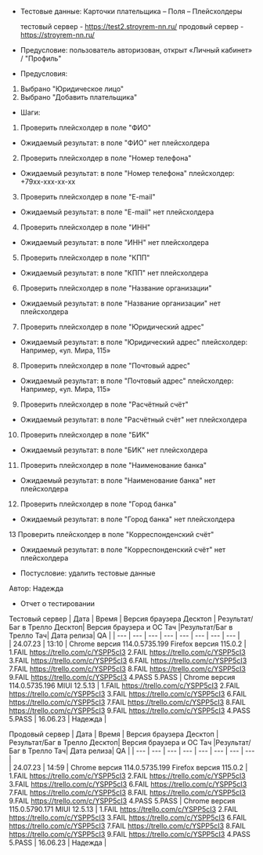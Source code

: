 * Тестовые данные: Карточки плательщика – Поля – Плейсхолдеры

	тестовый сервер - https://test2.stroyrem-nn.ru/   продовый сервер - https://stroyrem-nn.ru/

* Предусловие: пользователь авторизован, открыт «Личный кабинет» / "Профиль"

* Предусловия:
1.	Выбрано "Юридическое лицо"
2.	Выбрано "Добавить плательщика"

* Шаги:
1.	Проверить плейсхолдер в поле "ФИО"
* Ожидаемый результат:  в поле "ФИО" нет плейсхолдера

2.	Проверить плейсхолдер в поле "Номер телефона"
* Ожидаемый результат:  в поле "Номер телефона" плейсхолдер: +79хх-ххх-хх-хх

3.	Проверить плейсхолдер в поле "E-mail"
* Ожидаемый результат:  в поле "E-mail" нет плейсхолдера

4.	Проверить плейсхолдер в поле "ИНН"
* Ожидаемый результат:  в поле "ИНН" нет плейсхолдера

5.	Проверить плейсхолдер в поле "КПП"
* Ожидаемый результат:  в поле "КПП" нет плейсхолдера

6.	Проверить плейсхолдер в поле "Название организации"
* Ожидаемый результат:  в поле "Название организации" нет плейсхолдера

7.	Проверить плейсхолдер в поле "Юридический адрес"
* Ожидаемый результат:  в поле "Юридический адрес" плейсхолдер: Например, «ул. Мира, 115»

8.	Проверить плейсхолдер в поле "Почтовый адрес"
* Ожидаемый результат:  в поле "Почтовый адрес" плейсхолдер: Например, «ул. Мира, 115»

9.	Проверить плейсхолдер в поле "Расчётный счёт"
* Ожидаемый результат:  в поле "Расчётный счёт" нет плейсхолдера

10.	Проверить плейсхолдер в поле "БИК"
* Ожидаемый результат:  в поле "БИК" нет плейсхолдера

11.	Проверить плейсхолдер в поле "Наименование банка"
* Ожидаемый результат:  в поле "Наименование банка" нет плейсхолдера

12.	Проверить плейсхолдер в поле "Город банка"
* Ожидаемый результат:  в поле "Город банка" нет плейсхолдера

13	Проверить плейсхолдер в поле "Корреспонденский счёт"
* Ожидаемый результат:  в поле "Корреспонденский счёт" нет плейсхолдера


* Постусловие: удалить тестовые данные

Автор: Надежда

* Отчет о тестировании
  
Тестовый сервер
| Дата | Время | Версия браузера Десктоп | Результат/Баг в Трелло Десктоп|  Версия браузера и ОС Тач |Результат/Баг в Трелло Тач| Дата релиза| QA  |
| --- | --- | --- | --- |  --- | --- | --- | --- |   
| 24.07.23 | 13:10 | Chrome версия 114.0.5735.199 Firefox версия 115.0.2 | 1.FAIL https://trello.com/c/YSPP5cI3 2.FAIL https://trello.com/c/YSPP5cI3 3.FAIL https://trello.com/c/YSPP5cI3 6.FAIL https://trello.com/c/YSPP5cI3 7.FAIL https://trello.com/c/YSPP5cI3 8.FAIL https://trello.com/c/YSPP5cI3 9.FAIL https://trello.com/c/YSPP5cI3 4.PASS 5.PASS | Chrome версия 114.0.5735.196 MIUI 12.5.13 | 1.FAIL https://trello.com/c/YSPP5cI3 2.FAIL https://trello.com/c/YSPP5cI3 3.FAIL https://trello.com/c/YSPP5cI3 6.FAIL https://trello.com/c/YSPP5cI3 7.FAIL https://trello.com/c/YSPP5cI3 8.FAIL https://trello.com/c/YSPP5cI3 9.FAIL https://trello.com/c/YSPP5cI3 4.PASS 5.PASS | 16.06.23 | Надежда |  

Продовый сервер
| Дата | Время | Версия браузера Десктоп | Результат/Баг в Трелло Десктоп|  Версия браузера и ОС Тач |Результат/Баг в Трелло Тач| Дата релиза| QA |
| --- | --- | --- | --- |  --- | --- | --- | --- |   
| 24.07.23 | 14:59 | Chrome версия 114.0.5735.199 Firefox версия 115.0.2 | 1.FAIL https://trello.com/c/YSPP5cI3 2.FAIL https://trello.com/c/YSPP5cI3 3.FAIL https://trello.com/c/YSPP5cI3 6.FAIL https://trello.com/c/YSPP5cI3 7.FAIL https://trello.com/c/YSPP5cI3 8.FAIL https://trello.com/c/YSPP5cI3 9.FAIL https://trello.com/c/YSPP5cI3 4.PASS 5.PASS | Chrome версия 115.0.5790.171 MIUI 12.5.13 | 1.FAIL https://trello.com/c/YSPP5cI3 2.FAIL https://trello.com/c/YSPP5cI3 3.FAIL https://trello.com/c/YSPP5cI3 6.FAIL https://trello.com/c/YSPP5cI3 7.FAIL https://trello.com/c/YSPP5cI3 8.FAIL https://trello.com/c/YSPP5cI3 9.FAIL https://trello.com/c/YSPP5cI3 4.PASS 5.PASS | 16.06.23 | Надежда |  